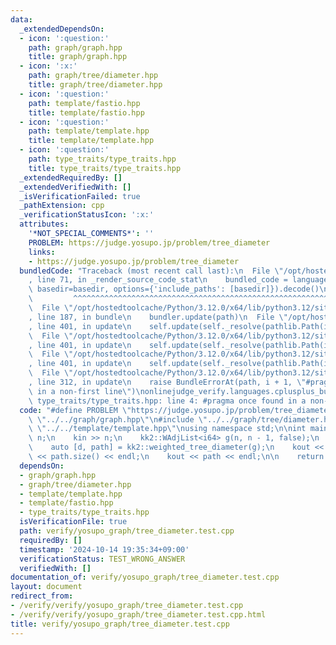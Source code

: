 ```yaml
---
data:
  _extendedDependsOn:
  - icon: ':question:'
    path: graph/graph.hpp
    title: graph/graph.hpp
  - icon: ':x:'
    path: graph/tree/diameter.hpp
    title: graph/tree/diameter.hpp
  - icon: ':question:'
    path: template/fastio.hpp
    title: template/fastio.hpp
  - icon: ':question:'
    path: template/template.hpp
    title: template/template.hpp
  - icon: ':question:'
    path: type_traits/type_traits.hpp
    title: type_traits/type_traits.hpp
  _extendedRequiredBy: []
  _extendedVerifiedWith: []
  _isVerificationFailed: true
  _pathExtension: cpp
  _verificationStatusIcon: ':x:'
  attributes:
    '*NOT_SPECIAL_COMMENTS*': ''
    PROBLEM: https://judge.yosupo.jp/problem/tree_diameter
    links:
    - https://judge.yosupo.jp/problem/tree_diameter
  bundledCode: "Traceback (most recent call last):\n  File \"/opt/hostedtoolcache/Python/3.12.0/x64/lib/python3.12/site-packages/onlinejudge_verify/documentation/build.py\"\
    , line 71, in _render_source_code_stat\n    bundled_code = language.bundle(stat.path,\
    \ basedir=basedir, options={'include_paths': [basedir]}).decode()\n          \
    \         ^^^^^^^^^^^^^^^^^^^^^^^^^^^^^^^^^^^^^^^^^^^^^^^^^^^^^^^^^^^^^^^^^^^^^^^^^^^^^^^^^\n\
    \  File \"/opt/hostedtoolcache/Python/3.12.0/x64/lib/python3.12/site-packages/onlinejudge_verify/languages/cplusplus.py\"\
    , line 187, in bundle\n    bundler.update(path)\n  File \"/opt/hostedtoolcache/Python/3.12.0/x64/lib/python3.12/site-packages/onlinejudge_verify/languages/cplusplus_bundle.py\"\
    , line 401, in update\n    self.update(self._resolve(pathlib.Path(included), included_from=path))\n\
    \  File \"/opt/hostedtoolcache/Python/3.12.0/x64/lib/python3.12/site-packages/onlinejudge_verify/languages/cplusplus_bundle.py\"\
    , line 401, in update\n    self.update(self._resolve(pathlib.Path(included), included_from=path))\n\
    \  File \"/opt/hostedtoolcache/Python/3.12.0/x64/lib/python3.12/site-packages/onlinejudge_verify/languages/cplusplus_bundle.py\"\
    , line 401, in update\n    self.update(self._resolve(pathlib.Path(included), included_from=path))\n\
    \  File \"/opt/hostedtoolcache/Python/3.12.0/x64/lib/python3.12/site-packages/onlinejudge_verify/languages/cplusplus_bundle.py\"\
    , line 312, in update\n    raise BundleErrorAt(path, i + 1, \"#pragma once found\
    \ in a non-first line\")\nonlinejudge_verify.languages.cplusplus_bundle.BundleErrorAt:\
    \ type_traits/type_traits.hpp: line 4: #pragma once found in a non-first line\n"
  code: "#define PROBLEM \"https://judge.yosupo.jp/problem/tree_diameter\"\n\n#include\
    \ \"../../graph/graph.hpp\"\n#include \"../../graph/tree/diameter.hpp\"\n#include\
    \ \"../../template/template.hpp\"\nusing namespace std;\n\nint main() {\n    int\
    \ n;\n    kin >> n;\n    kk2::WAdjList<i64> g(n, n - 1, false);\n    g.input(kin);\n\
    \    auto [d, path] = kk2::weighted_tree_diameter(g);\n    kout << d << \" \"\
    \ << path.size() << endl;\n    kout << path << endl;\n\n    return 0;\n}\n"
  dependsOn:
  - graph/graph.hpp
  - graph/tree/diameter.hpp
  - template/template.hpp
  - template/fastio.hpp
  - type_traits/type_traits.hpp
  isVerificationFile: true
  path: verify/yosupo_graph/tree_diameter.test.cpp
  requiredBy: []
  timestamp: '2024-10-14 19:35:34+09:00'
  verificationStatus: TEST_WRONG_ANSWER
  verifiedWith: []
documentation_of: verify/yosupo_graph/tree_diameter.test.cpp
layout: document
redirect_from:
- /verify/verify/yosupo_graph/tree_diameter.test.cpp
- /verify/verify/yosupo_graph/tree_diameter.test.cpp.html
title: verify/yosupo_graph/tree_diameter.test.cpp
---
```

